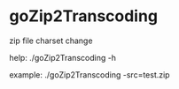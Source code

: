 goZip2Transcoding
=================

zip file charset change

help:
./goZip2Transcoding -h


example:
./goZip2Transcoding -src=test.zip
